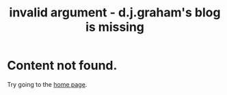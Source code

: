 ﻿---
layout: base.njk
permalink: 404.html
eleventyExcludeFromCollections: true
title: invalid argument - d.j.graham's blog is missing
---
# Content not found.

Try going to the <a href="{{ '/' | url }}">home page</a>.

